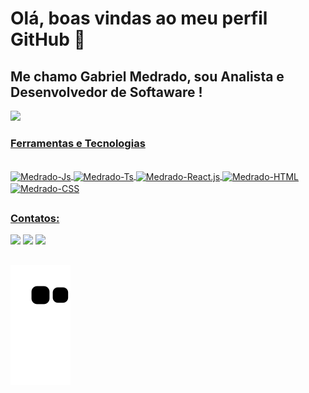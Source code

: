 # Olá, boas vindas ao meu perfil GitHub 👋

## Me chamo Gabriel Medrado, sou Analista e Desenvolvedor de Softaware !

<div>
  <a href="https://github.com/GabrielMedrado
  <img height="180em" src="https://github-readme-stats.vercel.app/api/top-langs/?username=GabrielMedrado&layout=compact&langs_count=7&theme=dracula"/>
  <img height="180em" src="https://github-readme-stats.vercel.app/api?username=GabrielMedrado&show_icons=true&theme=dracula&include_all_commits=true&count_private=true"/>
</div>

### Ferramentas e Tecnologias 
<div style="display: inline_bloxk"> <br>
<img align="center" alt="Medrado-Js" height="30" width="40" src="https://cdn.jsdelivr.net/gh/devicons/devicon/icons/javascript/javascript-original.svg" />
<img align="center" alt="Medrado-Ts" height="30" width="40" src="https://cdn.jsdelivr.net/gh/devicons/devicon/icons/typescript/typescript-original.svg" />
<img align="center" alt="Medrado-React.js" height="30" width="40" src="https://cdn.jsdelivr.net/gh/devicons/devicon/icons/react/react-original.svg" />
<img align="center" alt="Medrado-HTML" height="30" width="40"  src="https://cdn.jsdelivr.net/gh/devicons/devicon/icons/html5/html5-original.svg" />
<img align="center" alt="Medrado-CSS" height="30" width="40"  src="https://cdn.jsdelivr.net/gh/devicons/devicon/icons/css3/css3-original.svg" />
  
</div>
          
 ##
 ### Contatos: 
 <div>
  
<a href="https://www.linkedin.com/in/gabriel-medrado-551006221/" target="_blank"><img src="https://img.shields.io/badge/-LinkedIn-%230077B5?style=for-the-badge&logo=linkedin&logoColor=white" target="_blank"></a>
<a href ="mailto:medradoogabriel@gmail.com"><img src="https://img.shields.io/badge/Gmail-D14836?style=for-the-badge&logo=gmail&logoColor=white" target="_blank"></a>
<a href ="https://api.whatsapp.com/send?phone=5511975773600"><img src="https://img.shields.io/badge/WhatsApp-25D366?style=for-the-badge&logo=whatsapp&logoColor=white" target="_blank"></a>
</div>

##

![Snake animation](https://github.com/GabrielMedrado/gabrielmedrado/blob/output/github-contribution-grid-snake.svg)
          
